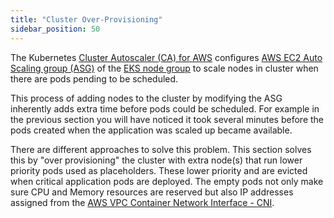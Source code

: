 ```yaml
---
title: "Cluster Over-Provisioning"
sidebar_position: 50
---
```


The Kubernetes [Cluster Autoscaler (CA) for AWS](https://github.com/kubernetes/autoscaler/blob/master/cluster-autoscaler/cloudprovider/aws/README.md) configures [AWS EC2 Auto Scaling group (ASG)](https://docs.aws.amazon.com/autoscaling/ec2/userguide/auto-scaling-groups.html) of the [EKS node group](https://docs.aws.amazon.com/eks/latest/userguide/managed-node-groups.html) to scale nodes in cluster when there are pods pending to be scheduled.

This process of adding nodes to the cluster by modifying the ASG inherently adds extra time before pods could be scheduled. For example in the previous section you will have noticed it took several minutes before the pods created when the application was scaled up became available.

There are different approaches to solve this problem. This section solves this by "over provisioning" the cluster with extra node(s) that run lower priority pods used as placeholders. These lower priority and are evicted when critical application pods are deployed. The empty pods not only make sure CPU and Memory resources are reserved but also IP addresses assigned from the [AWS VPC Container Network Interface - CNI](https://docs.aws.amazon.com/eks/latest/userguide/pod-networking.html).